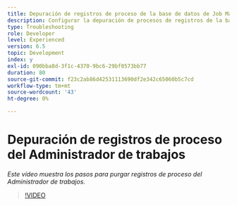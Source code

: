 ```yaml
---
title: Depuración de registros de proceso de la base de datos de Job Manager
description: Configurar la depuración de procesos de registros de la base de datos de Job Manager
type: Troubleshooting
role: Developer
level: Experienced
version: 6.5
topic: Development
index: y
exl-id: 090bba8d-3f1c-4370-9bc6-29bf0573bb77
duration: 80
source-git-commit: f23c2ab86d42531113690df2e342c65060b5c7cd
workflow-type: tm+mt
source-wordcount: '43'
ht-degree: 0%

---
```


# Depuración de registros de proceso del Administrador de trabajos

*Este vídeo muestra los pasos para purgar registros de proceso del Administrador de trabajos.*

>[!VIDEO](https://video.tv.adobe.com/v/335577?quality=12&learn=on)
